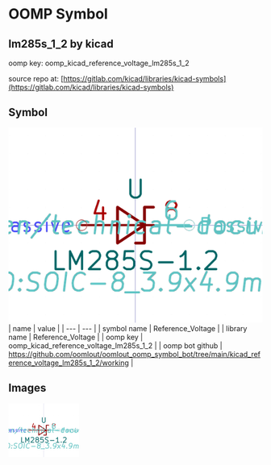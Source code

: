 # OOMP Symbol  
## lm285s_1_2  by kicad  
  
oomp key: oomp_kicad_reference_voltage_lm285s_1_2  
  
source repo at: [https://gitlab.com/kicad/libraries/kicad-symbols](https://gitlab.com/kicad/libraries/kicad-symbols)  
## Symbol  
  
[![working.png](working_600.png)](working.png)  
| name | value | 
| --- | --- | 
| symbol name | Reference_Voltage | 
| library name | Reference_Voltage | 
| oomp key | oomp_kicad_reference_voltage_lm285s_1_2 | 
| oomp bot github | https://github.com/oomlout/oomlout_oomp_symbol_bot/tree/main/kicad_reference_voltage_lm285s_1_2/working | 
## Images  
  
[![working.png](working_140.png)](working.png)  
